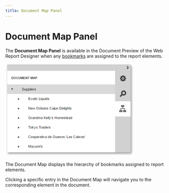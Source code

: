 ```yaml
---
title: Document Map Panel
---
```

# Document Map Panel
The **Document Map Panel** is available in the Document Preview of the Web Report Designer when any [bookmarks](../creating-reports/report-navigation-and-interactivity/create-a-document-map-with-bookmarks.md) are assigned to the report elements.

![web-designer-document-preview-document-map-panel](../../../images/img125918.png)

The Document Map displays the hierarchy of bookmarks assigned to report elements.

Clicking a specific entry in the Document Map will navigate you to the corresponding element in the document.